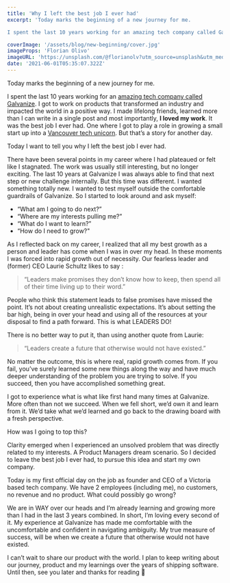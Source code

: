 ```yaml
---
title: 'Why I left the best job I ever had'
excerpt: 'Today marks the beginning of a new journey for me. 

I spent the last 10 years working for an amazing tech company called Galvanize. I got to work on products that transformed an industry and impacted the world in a positive way.'

coverImage: '/assets/blog/new-beginning/cover.jpg'
imageProps: 'Florian Olivo'
imageURL: 'https://unsplash.com/@florianolv?utm_source=unsplash&utm_medium=referral&utm_content=creditCopyText'
date: '2021-06-01T05:35:07.322Z'
---
```


Today marks the beginning of a new journey for me.

I spent the last 10 years working for an [amazing tech company called Galvanize](https://build.wegalvanize.com/). I got to work on products that transformed an industry and impacted the world in a positive way. I made lifelong friends, learned more than I can write in a single post and most importantly, **I loved my work**. It was the best job I ever had. One where I got to play a role in growing a small start up into a [Vancouver tech unicorn](https://biv.com/article/2021/03/sightings-billion-dollar-homegrown-unicorns-are-rare-bc). But that’s a story for another day.

Today I want to tell you why I left the best job I ever had.

There have been several points in my career where I had plateaued or felt like I stagnated. The work was usually still interesting, but no longer exciting. The last 10 years at Galvanize I was always able to find that next step or new challenge internally. But this time was different. I wanted something totally new. I wanted to test myself outside the comfortable guardrails of Galvanize. So I started to look around and ask myself:

- “What am I going to do next?”
- “Where are my interests pulling me?”
- “What do I want to learn?”
- “How do I need to grow?"

As I reflected back on my career, I realized that all my best growth as a person and leader has come when I was in over my head. In these moments I was forced into rapid growth out of necessity. Our fearless leader and (former) CEO Laurie Schultz likes to say :

> “Leaders make promises they don’t know how to keep, then spend all of their time living up to their word.”

People who think this statement leads to false promises have missed the point. It’s not about creating unrealistic expectations. It’s about setting the bar high, being in over your head and using all of the resources at your disposal to find a path forward. This is what LEADERS DO!

There is no better way to put it, than using another quote from Laurie:

> “Leaders create a future that otherwise would not have existed.”

No matter the outcome, this is where real, rapid growth comes from. If you fail, you’ve surely learned some new things along the way and have much deeper understanding of the problem you are trying to solve. If you succeed, then you have accomplished something great.

I got to experience what is what like first hand many times at Galvanize. More often than not we succeed. When we fell short, we’d own it and learn from it. We’d take what we’d learned and go back to the drawing board with a fresh perspective.

How was I going to top this?

Clarity emerged when I experienced an unsolved problem that was directly related to my interests. A Product Managers dream scenario. So I decided to leave the best job I ever had, to pursue this idea and start my own company.

Today is my first official day on the job as founder and CEO of a Victoria based tech company. We have 2 employees (including me), no customers, no revenue and no product. What could possibly go wrong?

We are in WAY over our heads and I’m already learning and growing more than I had in the last 3 years combined. In short, I’m loving every second of it. My experience at Galvanize has made me comfortable with the uncomfortable and confident in navigating ambiguity. My true measure of success, will be when we create a future that otherwise would not have existed.

I can’t wait to share our product with the world. I plan to keep writing about our journey, product and my learnings over the years of shipping software. Until then, see you later and thanks for reading 👋
